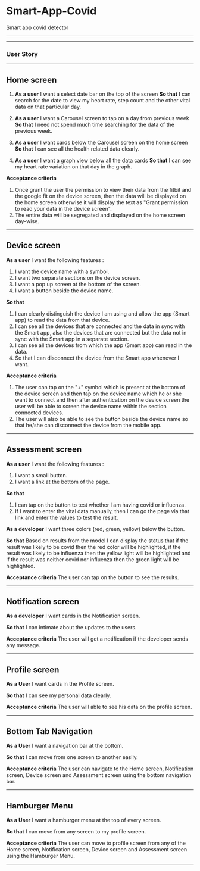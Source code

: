# Smart-App-Covid
Smart app covid detector
***
***

### User Story
***

## Home screen

1. **As a user** I want a select date bar on the top of the screen **So that** I can search for the date to view my heart rate, step count and the other vital data on that particular day. 

2.  **As a user** I want a Carousel screen to tap on a day from previous week **So that** I need not spend much time searching for the data of the previous week.

3. **As a user** I want cards below the Carousel screen on the home screen **So that** I can see all the health related data clearly.

4. **As a user** I want a graph view below all the data cards **So that** I can see my heart rate variation on that day in the graph.

**Acceptance criteria**
1. Once grant the user the permission to view their data from the fitbit and the google fit on the device screen, then the data will be displayed on the home screen otherwise it will display the text as "Grant permission to read your data in the device screen".
2. The entire data will be segregated and displayed on the home screen day-wise.

***

## Device screen

**As a user** I want the following features :
1. I want the device name with a symbol.
2. I want two separate sections on the device screen.
3. I want a pop up screen at the bottom of the screen.
4. I want a button beside the device name.

**So that**
1. I can clearly distinguish the device I am using and allow the app (Smart app) to read the data from that device.
2. I can see all the devices that are connected and the data in sync with the Smart app, also the devices that are connected but the data not in sync with the Smart app in a separate section.
3. I can see all the devices from which the app (Smart app) can read in the data.
4. So that I can disconnect the device from the Smart app whenever I want.

**Acceptance criteria**
1. The user can tap on the "+" symbol which is present at the bottom of the device screen and then tap on the device name which he or she want to connect and then after authentication on the device screen the user will be able to screen the device name within the section connected devices.
2. The user will also be able to see the button beside the device name so that he/she can disconnect the device from the mobile app.

***

## Assessment screen

**As a user** I want the following features :
1. I want a small button.
2. I want a link at the bottom of the page.

**So that**
1. I can tap on the button to test whether I am having covid or influenza.
2. If I want to enter the vital data manually, then I can go the page via that link and enter the values to test the result.

**As a developer** I want three colors (red, green, yellow) below the button.

**So that** Based on results from the model I can display the status that if the result was likely to be covid then the red color will be highlighted, if the result was likely to be influenza then the yellow light will be highlighted and if the result was neither covid nor influenza then the green light will be highlighted.

**Acceptance criteria**
The user can tap on the button to see the results.

***

## Notification screen

**As a developer** I want cards in the Notification screen.

**So that** I can intimate about the updates to the users.

**Acceptance criteria**
The user will get a notification if the developer sends any message.

***

## Profile screen

**As a User** I want cards in the Profile screen.

**So that** I can see my personal data clearly.

**Acceptance criteria**
The user will able to see his data on the profile screen.

***


## Bottom Tab Navigation

**As a User** I want a navigation bar at the bottom.

**So that** I can move from one screen to another easily.

**Acceptance criteria**
The user can navigate to the Home screen, Notification screen, Device screen and Assessment screen using the bottom navigation bar.

***

## Hamburger Menu

**As a User** I want a hamburger menu at the top of every screen.

**So that** I can move from any screen to my profile screen.

**Acceptance criteria**
The user can move to profile screen from any of the Home screen, Notification screen, Device screen and Assessment screen using the Hamburger Menu.

***

